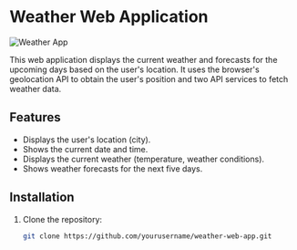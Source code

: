 # Weather Web Application

![Weather App](https://image.noelshack.com/fichiers/2024/23/5/1717779519-image-2024-06-07-185841004.png)

This web application displays the current weather and forecasts for the upcoming days based on the user's location. It uses the browser's geolocation API to obtain the user's position and two API services to fetch weather data.

## Features

- Displays the user's location (city).
- Shows the current date and time.
- Displays the current weather (temperature, weather conditions).
- Shows weather forecasts for the next five days.

## Installation

1. Clone the repository:
   ```sh
   git clone https://github.com/yourusername/weather-web-app.git
